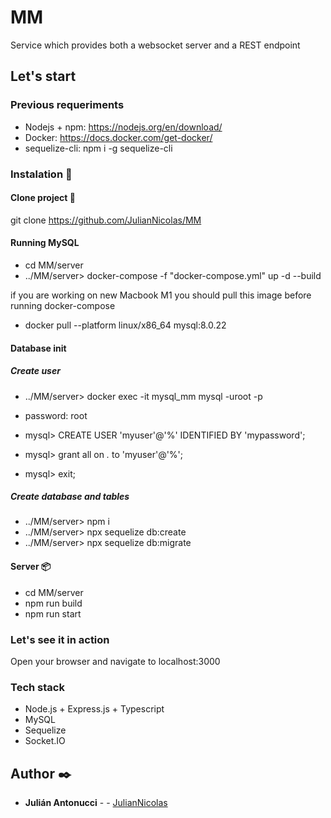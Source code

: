 # MM

Service which provides both a websocket server and a REST endpoint

## Let's start

### Previous requeriments

+ Nodejs + npm: https://nodejs.org/en/download/
+ Docker: https://docs.docker.com/get-docker/
+ sequelize-cli: npm i -g sequelize-cli

### Instalation 🔧 
#### Clone project 📂

git clone https://github.com/JulianNicolas/MM

#### Running MySQL

- cd MM/server
- ../MM/server> docker-compose -f "docker-compose.yml" up -d --build

if you are working on new Macbook M1 you should pull this image before running docker-compose
- docker pull --platform linux/x86_64 mysql:8.0.22

#### Database init
##### Create user
- ../MM/server> docker exec -it mysql_mm mysql -uroot -p
- password: root

- mysql> CREATE USER 'myuser'@'%' IDENTIFIED BY 'mypassword';
- mysql> grant all on *.* to 'myuser'@'%';
- mysql> exit;

##### Create database and tables

- ../MM/server> npm i
- ../MM/server> npx sequelize db:create
- ../MM/server> npx sequelize db:migrate
#### Server 📦

* cd MM/server
* npm run build
* npm run start

### Let's see it in action

Open your browser and navigate to localhost:3000

### Tech stack 

* Node.js + Express.js + Typescript
* MySQL
* Sequelize
* Socket.IO

## Author ✒️

* **Julián Antonucci** - - [JulianNicolas](https://github.com/JulianNicolas)
